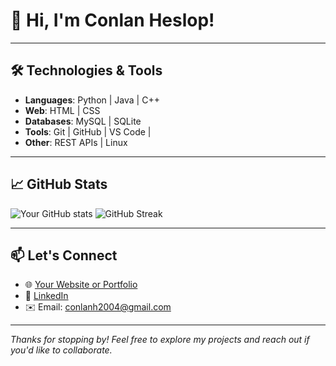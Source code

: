 # 👋 Hi, I'm Conlan Heslop!
---

## 🛠️ Technologies & Tools
- **Languages**:  Python | Java | C++
- **Web**: HTML | CSS
- **Databases**: MySQL | SQLite
- **Tools**: Git | GitHub | VS Code | 
- **Other**: REST APIs | Linux

---

## 📈 GitHub Stats

![Your GitHub stats](https://github-readme-stats.vercel.app/api?username=conlanheslop&show_icons=true&hide_title=true&hide=contribs&count_private=true&theme=gruvbox)
![GitHub Streak](https://github-readme-streak-stats.herokuapp.com/?user=your-username&theme=gruvbox)

---

## 📫 Let's Connect
- 🌐 [Your Website or Portfolio](https://conlanheslop.github.io/)
- 💼 [LinkedIn](https://www.linkedin.com/in/conlan-heslop-56362a271/)
- ✉️ Email: conlanh2004@gmail.com

---

_Thanks for stopping by! Feel free to explore my projects and reach out if you'd like to collaborate._
